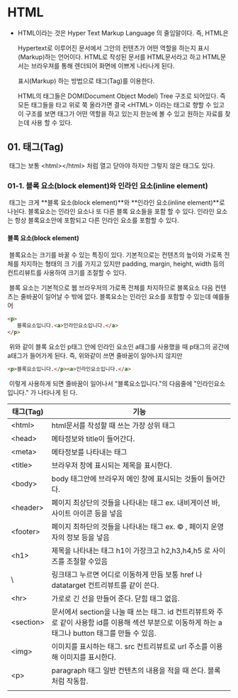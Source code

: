 # HTML

- HTML이라는 것은 Hyper Text Markup Language 의 줄임말이다. 즉, HTML은

  Hypertext로 이루어진 문서에서 그안의 컨텐츠가 어떤 역할을 하는지 표시(Markup)하는 언어이다. HTML로 작성된 문서를 HTML문서라고 하고 HTML문서는 브라우져를 통해 렌더되어 화면에 이쁘게 나타나게 된다. 

  표시(Markup) 하는 방법으로 태그(Tag)를 이용한다. 

  HTML의 태그들은 DOM(Document Object Model) Tree 구조로 되어있다. 즉 모든 태그들을 타고 위로 쭉 올라가면 결국 \<HTML> 이라는 태그로 향할 수 있고 이 구조를 보면 태그가 어떤 역할을 하고 있는지 한눈에 볼 수 있고 원하는 자료를 찾는데 사용 할 수 있다.
  
  

## 01. 태그(Tag)

​	태그는 보통 \<html>\</html> 처럼 열고 닫아야 하지만 그렇지 않은 태그도 있다.



### 01-1. 블록 요소(block element)와 인라인 요소(inline element)



​	태그는 크게 **블록 요소(block element)**와 **인라인 요소(inline element)**로 나뉜다. 블록요소는 인라인 요소나 	또 다른 블록 요소들을 포함 할 수 있다. 인라인 요소는 항상 블록요소안에 포함되고 다른 인라인 요소를 포함할 	수 있다.

 

#### 블록 요소(block element)

​	블록요소는 크기를 바꿀 수 있는 특징이 있다. 기본적으로는 컨텐츠의 높이와 가로폭 전체를 차지하는 형태의 크	기를 가지고 있지만 padding, margin, height, width 등의 컨트리뷰트를 사용하여 크기를 조절할 수 있다.

​	블록 요소는 기본적으로 웹 브라우저의 가로폭 전체를 차지하므로 블록요소 다음 컨텐츠는 줄바꿈이 일어날 수 	밖에 없다. 블록요소는 인라인 요소를 포함할 수 있는데 예를들어

```html
<p>
   블록요소입니다.<a>인라인요소입니다.</a>
</p>
```

​	위와 같이 블록 요소인 p태그 안에 인라인 요소인 a태그를 사용했을 때 p태그의 공간에 a태그가 들어가게 된다. 	즉, 위와같이 쓰면 줄바꿈이 일어나지 않지만

```html
<p>블록요소입니다.</p><a>인라인요소입니다.</a>
```

​	이렇게 사용하게 되면 줄바꿈이 일어나서 "블록요소입니다."의 다음줄에  "인라인요소입니다." 가 나타나게 된	다.



| 태그(Tag)  | 기능                                                         |
| ---------- | ------------------------------------------------------------ |
| \<html>    | html문서를 작성할 때 쓰는 가장 상위 태그                     |
| \<head>    | 메타정보와 title이 들어간다.                                 |
| \<meta>    | 메타정보를 나타내는 태그                                     |
| \<title>   | 브라우저 창에 표시되는 제목을 표시한다.                      |
| \<body>    | body 태그안에 브라우저 메인 창에 표시되는 것들이 들어간다.   |
| \<header>  | 페이지 최상단의 것들을 나타내는 태그 ex. 내비게이션 바, 사이트 아이콘 등을 넣음 |
| \<footer>  | 페이지 최하단의 것들을 나타내는 태그 ex. &copy; , 페이지 운영자의 정보 등을 넣음 |
| \<h1>      | 제목을 나타내는 태그 h1이 가장크고 h2,h3,h4,h5 로 사이즈를 조절할 수있음 |
| \          | 링크태그 누르면 어디로 이동하게 만듬 보통 href 나 datatarget 컨트리뷰트를 같이 쓴다. |
| \<hr>      | 가로로 긴 선을 만들어 준다. 닫힘 태그 없음.                  |
| \<section> | 문서에서 section을 나눌 때 쓰는 태그. id 컨트리뷰트와 주로 같이 사용함 id를 이용해 섹션 부분으로 이동하게 하는 a태그나 button 태그를 만들 수 있음. |
| \<img>     | 이미지를 표시하는 태그. src 컨트리뷰트로 url 주소를 이용해 이미지를 표시한다. |
| \<p>       | paragraph 태그 일반 컨텐츠의 내용을 적을 때 쓴다. 블록처럼 작동함. |
|            |                                                              |

